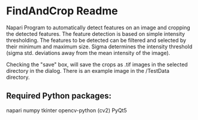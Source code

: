 # FindAndCrop Readme

Napari Program to automatically detect features on an image and cropping the detected features. The feature detection is based on simple intensity thresholding. The features to be detected can be filtered and selected by their minimum and maximum size. Sigma determines the intensity threshold (sigma std. deviations away from the mean intensity of the image).

Checking the "save" box, will save the crops as .tif images in the selected directory in the dialog. There is an example image in the /TestData directory. 

## Required Python packages: 
napari
numpy
tkinter
opencv-python (cv2)
PyQt5
